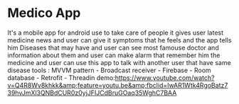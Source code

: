# Medico App
 It's a mobile app for android use to take care of people it gives user latest medicine news and user can give it symptoms that he feels and the app tells him Diseases that may have and user can see most famouse doctor and information about them and user can make alarm that remember him the medicine and user can use this app to talk with another user that have same disease tools : MVVM pattern - Broadcast receiver - Firebase - Room database - Retrofit - Threadin demo:https://www.youtube.com/watch?v=Q4R8Wv8khkk&amp;feature=youtu.be&amp;fbclid=IwAR1Wtk4RgoBatz739hvJmXl3QNBdCUR0z0yjJFIJCdBruGOaq35WghC7BAA
